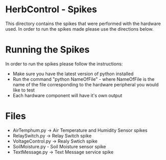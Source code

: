 # HerbControl - Spikes
This directory contains the spikes that were performed with the hardware used. In order to run the spikes made please use the directions below.

# Running the Spikes
In order to run the spikes please follow the instructions: 
- Make sure you have the latest version of python installed
- Run the command "python NameOfFile" - where NameOfFile is the name of the file corresponding to the hardware peripheral you would like to test
- Each hardware component will have it's own output

# Files
- AirTemphum.py -> Air Temperature and Humidity Sensor spikes
- RelaySwitch.py -> Relay Switch spike
- VoltageControl.py -> Realy Swtich spike
- SoilMoisture.py - Soil Moisture sensor spike
- TextMessage.py -> Text Message service spike
